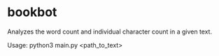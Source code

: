 # bookbot

Analyzes the word count and individual character count in a given text.

Usage: python3 main.py <path_to_text>

